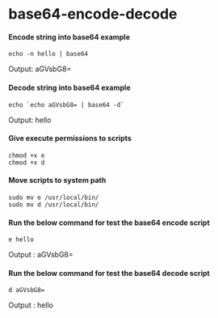 # base64-encode-decode

#### Encode string into base64 example

```
echo -n hello | base64
```
Output: aGVsbG8=
#### Decode string into base64 example
```
echo `echo aGVsbG8= | base64 -d`
```
Output: hello

#### Give execute permissions to scripts
```
chmod +x e
chmod +x d
```
#### Move scripts to system path
```
sudo mv e /usr/local/bin/
sudo mv d /usr/local/bin/
```
#### Run the below command for test the base64 encode script
```
e hello
```
Output : aGVsbG8=

#### Run the below command for test the base64 decode script
```
d aGVsbG8=
```
Output : hello
